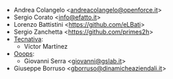 - Andrea Colangelo \<<andreacolangelo@openforce.it>\>
- Sergio Corato \<<info@efatto.it>\>
- Lorenzo Battistini \<<https://github.com/eLBati>\>
- Sergio Zanchetta \<<https://github.com/primes2h>\>
- [Tecnativa](https://www.tecnativa.com):
  - Víctor Martínez
- [Ooops](https://www.ooops404.com):
  - Giovanni Serra \<<giovanni@gslab.it>\>
- Giuseppe Borruso \<<gborruso@dinamicheaziendali.it>\>
